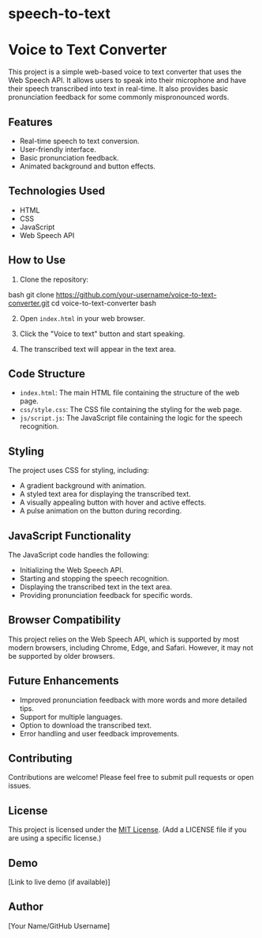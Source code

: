 # speech-to-text
# Voice to Text Converter

This project is a simple web-based voice to text converter that uses the Web Speech API. It allows users to speak into their microphone and have their speech transcribed into text in real-time. It also provides basic pronunciation feedback for some commonly mispronounced words.

## Features

*   Real-time speech to text conversion.
*   User-friendly interface.
*   Basic pronunciation feedback.
*   Animated background and button effects.

## Technologies Used

*   HTML
*   CSS
*   JavaScript
*   Web Speech API

## How to Use

1.  Clone the repository:

   bash
   git clone https://github.com/your-username/voice-to-text-converter.git
   cd voice-to-text-converter
   bash


2.  Open `index.html` in your web browser.

3.  Click the "Voice to text" button and start speaking.

4.  The transcribed text will appear in the text area.

## Code Structure

*   `index.html`: The main HTML file containing the structure of the web page.
*   `css/style.css`: The CSS file containing the styling for the web page.
*   `js/script.js`: The JavaScript file containing the logic for the speech recognition.

## Styling

The project uses CSS for styling, including:

*   A gradient background with animation.
*   A styled text area for displaying the transcribed text.
*   A visually appealing button with hover and active effects.
*   A pulse animation on the button during recording.

## JavaScript Functionality

The JavaScript code handles the following:

*   Initializing the Web Speech API.
*   Starting and stopping the speech recognition.
*   Displaying the transcribed text in the text area.
*   Providing pronunciation feedback for specific words.

## Browser Compatibility

This project relies on the Web Speech API, which is supported by most modern browsers, including Chrome, Edge, and Safari. However, it may not be supported by older browsers.

## Future Enhancements

*   Improved pronunciation feedback with more words and more detailed tips.
*   Support for multiple languages.
*   Option to download the transcribed text.
*   Error handling and user feedback improvements.

## Contributing

Contributions are welcome! Please feel free to submit pull requests or open issues.

## License

This project is licensed under the [MIT License](LICENSE). (Add a LICENSE file if you are using a specific license.)

## Demo

[Link to live demo (if available)]

## Author

[Your Name/GitHub Username]